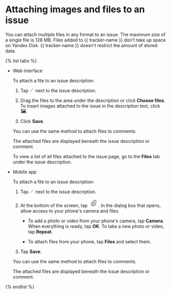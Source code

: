 # Attaching images and files to an issue

You can attach multiple files in any format to an issue. The maximum size of a single file is 128 MB.
Files added to {{ tracker-name }} don't take up space on Yandex&#160;Disk. {{ tracker-name }} doesn't restrict the amount of stored data.

{% list tabs %}

- Web interface

    To attach a file to an issue description:

    1. Tap ![](../../_assets/tracker/icon-edit.png) next to the issue description.

    1. Drag the files to the area under the description or click **Choose files**.
To insert images attached to the issue in the description text, click ![](../../_assets/tracker/add-image.png).

    1. Click **Save**.

    You can use the same method to attach files to comments.

    The attached files are displayed beneath the issue description or comment.

    To view a list of all files attached to the issue page, go to the **Files** tab under the issue description.

- Mobile app

    To attach a file to an issue description:

    1. Tap ![](../../_assets/tracker/icon-edit.png) next to the issue description.

    1. At the bottom of the screen, tap ![](../../_assets/tracker/pin.png). In the dialog box that opens, allow access to your phone's camera and files.

        * To add a photo or video from your phone's camera, tap **Camera**. When everything is ready, tap **OK**. To take a new photo or video, tap **Repeat**.

        * To attach files from your phone, tap **Files** and select them.

    1. Tap **Save**.

    You can use the same method to attach files to comments.

    The attached files are displayed beneath the issue description or comment.

{% endlist %}

